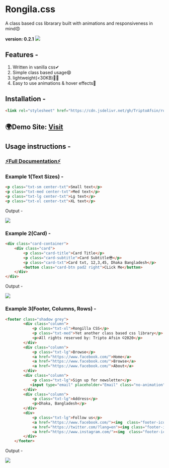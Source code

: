 <h1>Rongila.css</h1>
<p>A class based css librarary built with animations and responsiveness in mind😍</p>
<b>version: 0.2.1</b>

<img src="https://i.imgur.com/xqoIGZd.png">

<h2>Features - </h2>
<ol>
<li> Written in vanilla css✔</li>
<li> Simple class based usage😄</li>
<li> lightweight(<30KB)🐱‍🏍</li>
<li> Easy to use animations & hover effects🤯</li>
</ol>

<h2>Installation - </h2>

```html
<link rel="stylesheet" href="https://cdn.jsdelivr.net/gh/TriptoAfsin/rongila-css@2.06/rongila.css">
```

<h2>🌍Demo Site: <a href="https://triptoafsin.github.io/rongila-css/"> Visit </a></h2>

<h2>Usage instructions - </h2>

<h3><a href="#">⚡Full Documentation⚡</a></h2>

### Example 1(Text Sizes) - 

```html
<p class="txt-sm center-txt">Small text</p>
<p class="txt-med center-txt">Med text</p>
<p class="txt-lg center-txt">Lg text</p>
<p class="txt-xl center-txt">XL text</p>
```  
<p>Output - </p>
<img src="https://i.imgur.com/Rbx5Jmf.png">


### Example 2(Card) - 
``` html
<div class="card-container">
    <div class="card">
        <p class="card-title">Card Title</p>
        <p class="card-subtitle">Card Subtitle😎</p>
        <p class="card-txt">Card txt, 12,3,45, Dhaka Bangladesh</p>
        <button class="card-btn pad2 right">CLick Me</button>
    </div>
</div>
```
<p>Output - </p>
<img src="https://i.imgur.com/sWcWC0t.png">


### Example 3(Footer, Columns, Rows) - 

```html
<footer class="shadow grey">
        <div class="column">
            <p class="txt-xl">Rongilla CSS</p>
            <p class="txt-med">Yet another class based css library</p>
            <p>All rights reserved by: Tripto Afsin ©2020</p>
        </div>
        <div class="column">
            <p class="txt-lg">Browse</p>
            <a href="https://www.facebook.com/">Home</a>
            <a href="https://www.facebook.com/">Browse</a>
            <a href="https://www.facebook.com/">About</a>
        </div>
        <div class="column">
            <p class="txt-lg">Sign up for newsletter</p>
           <input type="email" placeholder="Email" class="no-animation">
        </div>
        <div class="column">
            <p class="txt-lg">Address</p>
            <p>Dhaka, Bangladesh</p>
        </div>
        <div>
            <p class="txt-lg">Follow us</p>
            <a href="https://www.facebook.com/"><img  class="footer-icon" src="1200px-Facebook_Logo_%282019%29.png"></img></a>
            <a href="https://twitter.com/?lang=en"><img class="footer-icon" src="https://assets.stickpng.com/thumbs/580c43c53e.png"></img></a>
            <a href="https://www.instagram.com/"><img  class="footer-icon" src="https://upload.wikimedia.orgstagram_logo_2016.svg.png"></img></a>
        </div>
    </footer>
```
<p>Output - </p>
<img src="https://i.imgur.com/oY9ZGrz.png">
    